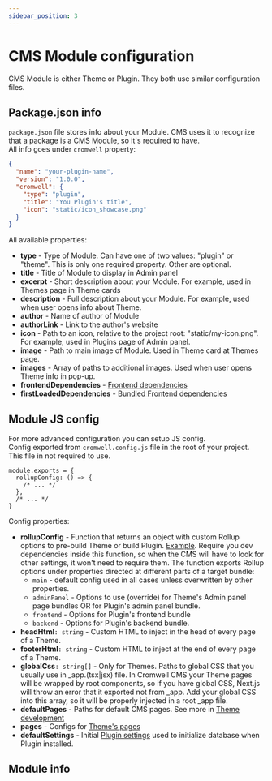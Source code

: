 ```yaml
---
sidebar_position: 3
---
```


# CMS Module configuration

CMS Module is either Theme or Plugin. They both use similar configuration files.


## Package.json info

`package.json` file stores info about your Module. CMS uses it to recognize that a package is a CMS Module, so it's required to have.  
All info goes under `cromwell` property:
```json title="package.json"
{
  "name": "your-plugin-name",
  "version": "1.0.0",
  "cromwell": {
    "type": "plugin",
    "title": "You Plugin's title",
    "icon": "static/icon_showcase.png"
  }
}
```
All available properties:
- **type** - Type of Module. Can have one of two values: "plugin" or "theme". This is only one required property. Other are optional.
- **title** - Title of Module to display in Admin panel
- **excerpt** - Short description about your Module. For example, used in Themes page in Theme cards
- **description** - Full description about your Module. For example, used when user opens info about Theme.
- **author** - Name of author of Module
- **authorLink** - Link to the author's website
- **icon** - Path to an icon, relative to the project root: "static/my-icon.png". For example, used in Plugins page of Admin panel.
- **image** - Path to main image of Module. Used in Theme card at Themes page. 
- **images** - Array of paths to additional images. Used when user opens Theme info in pop-up. 
- **frontendDependencies** - [Frontend dependencies](/docs/development/frontend-dependencies)
- **firstLoadedDependencies** - [Bundled Frontend dependencies](/docs/development/frontend-dependencies#too-many-requests)


## Module JS config

For more advanced configuration you can setup JS config.  
Config exported from `cromwell.config.js` file in the root of your project. This file in not required to use.

```tsx title="cromwell.config.js"
module.exports = {
  rollupConfig: () => {
    /* ... */
  },
  /* ... */ 
}
```

Config properties:

- **rollupConfig** - Function that returns an object with custom Rollup options to pre-build Theme or build Plugin. [Example](https://github.com/CromwellCMS/Cromwell/blob/master/themes/store/cromwell.config.js#L10). Require you dev dependencies inside this function, so when the CMS will have to look for other settings, it won't need to require them. The function exports Rollup options under properties directed at different parts of a target bundle:
  - `main` - default config used in all cases unless overwritten by other properties.
  - `adminPanel` - Options to use (override) for Theme's Admin panel page bundles OR for Plugin's admin panel bundle.
  - `frontend` - Options for Plugin's frontend bundle
  - `backend` - Options for Plugin's backend bundle.
- **headHtml**`: string` - Custom HTML to inject in the head of every page of a Theme.
- **footerHtml**`: string` - Custom HTML to inject at the end of every page of a Theme.
- **globalCss**`: string[]` - Only for Themes. Paths to global CSS that you usually use in _app.(tsx|jsx) file. In Cromwell CMS your Theme pages will be wrapped by root components, so if you have global CSS, Next.js will throw an error that it exported not from _app. Add your global CSS into this array, so it will be properly injected in a root _app file.
- **defaultPages** - Paths for default CMS pages. See more in [Theme development](/docs/development/theme-development#default-pages)
- **pages** - Configs for [Theme's pages](/docs/development/theme-development#configure-pages)
- **defaultSettings** - Initial [Plugin settings](/docs/development/plugin-development#plugin-settings) used to initialize database when Plugin installed.


## Module info

